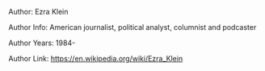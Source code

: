 Author: Ezra Klein

Author Info: American journalist, political analyst, columnist and podcaster

Author Years: 1984-

Author Link: https://en.wikipedia.org/wiki/Ezra_Klein
